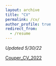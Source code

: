```yaml
---
layout: archive
title: "CV"
permalink: /cv/
author_profile: true
redirect_from:
  - /resume
---
```


*Updated 5/30/22*

<a href="https://lcouper.github.io/assets/CouperCV_2022.pdf">Couper_CV_2022</a>
